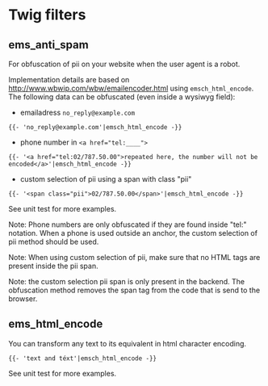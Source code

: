 # Twig filters

## ems_anti_spam

For obfuscation of pii on your website when the user agent is a robot.

Implementation details are based on http://www.wbwip.com/wbw/emailencoder.html using `emsch_html_encode`. 
The following data can be obfuscated (even inside a wysiwyg field):

- emailadress `no_reply@example.com`
````twig
{{- 'no_reply@example.com'|emsch_html_encode -}}
````
- phone number in `<a href="tel:____">`
````twig
{{- '<a href="tel:02/787.50.00">repeated here, the number will not be encoded</a>'|emsch_html_encode -}}
````
- custom selection of pii using a span with class "pii"
````twig
{{- '<span class="pii">02/787.50.00</span>'|emsch_html_encode -}}
````

See unit test for more examples.

Note: Phone numbers are only obfuscated if they are found inside "tel:" notation. When a phone is used
outside an anchor, the custom selection of pii method should be used.

Note: When using custom selection of pii, make sure that no HTML tags are present inside the pii span.

Note: the custom selection pii span is only present in the backend. The obfuscation method removes the span
tag from the code that is send to the browser.

## ems_html_encode

You can transform any text to its equivalent in html character encoding.

````twig
{{- 'text and téxt'|emsch_html_encode -}}
````

See unit test for more examples.